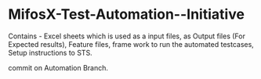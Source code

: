 # MifosX-Test-Automation--Initiative
Contains - Excel sheets which is used as a input files, as Output files (For Expected results), 
Feature files, frame work to run the automated testcases,
Setup instructions to STS.

commit on Automation Branch.